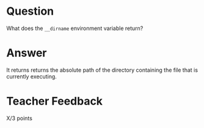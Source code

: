 # Question

What does the `__dirname` environment variable return? 

# Answer
It returns returns the absolute path of the directory containing the file that is currently executing.
# Teacher Feedback

X/3 points